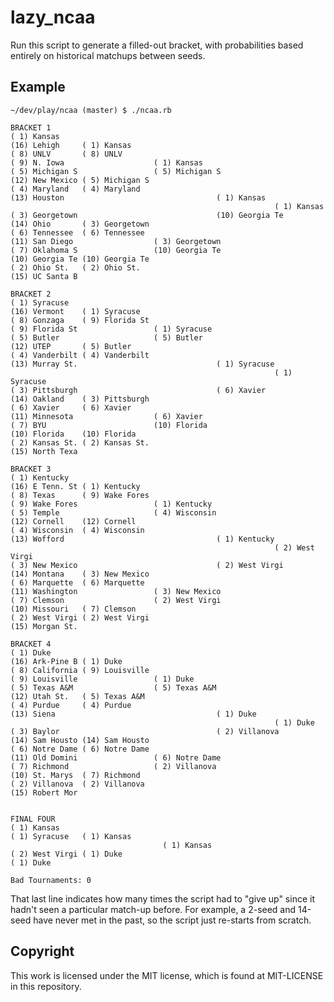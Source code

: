 lazy_ncaa
=========

Run this script to generate a filled-out bracket, with probabilities based entirely on historical matchups between seeds.

Example
-------

    ~/dev/play/ncaa (master) $ ./ncaa.rb 
    
    BRACKET 1
    ( 1) Kansas    
    (16) Lehigh     ( 1) Kansas    
    ( 8) UNLV       ( 8) UNLV      
    ( 9) N. Iowa                    ( 1) Kansas    
    ( 5) Michigan S                 ( 5) Michigan S
    (12) New Mexico ( 5) Michigan S
    ( 4) Maryland   ( 4) Maryland  
    (13) Houston                                  ( 1) Kansas    
                                                               ( 1) Kansas    
    ( 3) Georgetown                               (10) Georgia Te
    (14) Ohio       ( 3) Georgetown
    ( 6) Tennessee  ( 6) Tennessee 
    (11) San Diego                  ( 3) Georgetown
    ( 7) Oklahoma S                 (10) Georgia Te
    (10) Georgia Te (10) Georgia Te
    ( 2) Ohio St.   ( 2) Ohio St.  
    (15) UC Santa B
    
    BRACKET 2
    ( 1) Syracuse  
    (16) Vermont    ( 1) Syracuse  
    ( 8) Gonzaga    ( 9) Florida St
    ( 9) Florida St                 ( 1) Syracuse  
    ( 5) Butler                     ( 5) Butler    
    (12) UTEP       ( 5) Butler    
    ( 4) Vanderbilt ( 4) Vanderbilt
    (13) Murray St.                               ( 1) Syracuse  
                                                               ( 1) Syracuse  
    ( 3) Pittsburgh                               ( 6) Xavier    
    (14) Oakland    ( 3) Pittsburgh
    ( 6) Xavier     ( 6) Xavier    
    (11) Minnesota                  ( 6) Xavier    
    ( 7) BYU                        (10) Florida   
    (10) Florida    (10) Florida   
    ( 2) Kansas St. ( 2) Kansas St.
    (15) North Texa
    
    BRACKET 3
    ( 1) Kentucky  
    (16) E Tenn. St ( 1) Kentucky  
    ( 8) Texas      ( 9) Wake Fores
    ( 9) Wake Fores                 ( 1) Kentucky  
    ( 5) Temple                     ( 4) Wisconsin 
    (12) Cornell    (12) Cornell   
    ( 4) Wisconsin  ( 4) Wisconsin 
    (13) Wofford                                  ( 1) Kentucky  
                                                               ( 2) West Virgi
    ( 3) New Mexico                               ( 2) West Virgi
    (14) Montana    ( 3) New Mexico
    ( 6) Marquette  ( 6) Marquette 
    (11) Washington                 ( 3) New Mexico
    ( 7) Clemson                    ( 2) West Virgi
    (10) Missouri   ( 7) Clemson   
    ( 2) West Virgi ( 2) West Virgi
    (15) Morgan St.
    
    BRACKET 4
    ( 1) Duke      
    (16) Ark-Pine B ( 1) Duke      
    ( 8) California ( 9) Louisville
    ( 9) Louisville                 ( 1) Duke      
    ( 5) Texas A&M                  ( 5) Texas A&M 
    (12) Utah St.   ( 5) Texas A&M 
    ( 4) Purdue     ( 4) Purdue    
    (13) Siena                                    ( 1) Duke      
                                                               ( 1) Duke      
    ( 3) Baylor                                   ( 2) Villanova 
    (14) Sam Housto (14) Sam Housto
    ( 6) Notre Dame ( 6) Notre Dame
    (11) Old Domini                 ( 6) Notre Dame
    ( 7) Richmond                   ( 2) Villanova 
    (10) St. Marys  ( 7) Richmond  
    ( 2) Villanova  ( 2) Villanova 
    (15) Robert Mor
    
    
    FINAL FOUR
    ( 1) Kansas    
    ( 1) Syracuse   ( 1) Kansas    
                                      ( 1) Kansas    
    ( 2) West Virgi ( 1) Duke      
    ( 1) Duke      
    
    Bad Tournaments: 0

That last line indicates how many times the script had to "give up" since it hadn't seen a particular match-up before. For example, a 2-seed and 14-seed have never met in the past, so the script just re-starts from scratch.

Copyright
---------

This work is licensed under the MIT license, which is found at MIT-LICENSE in this repository.
